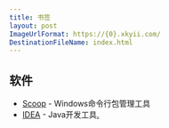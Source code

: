 ```yaml
---
title: 书签
layout: post
ImageUrlFormat: https://{0}.xkyii.com/
DestinationFileName: index.html
---
```


## 软件
* [Scoop](https://scoop.sh/) - Windows命令行包管理工具
* [IDEA](https://www.jetbrains.com/idea/) - Java开发工具[.](https://pan.baidu.com/s/1JBTBCvj3DyaZYFU-UbxHRw#qudk)
